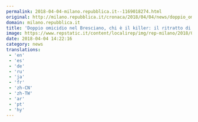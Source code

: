 ```yaml
---
permalink: 2018-04-04-milano.repubblica.it--1169018274.html
original: http://milano.repubblica.it/cronaca/2018/04/04/news/doppio_omicidio_nel_bresciano_chi_e_il_killer-192956797/?rss
domain: milano.repubblica.it
title: 'Doppio omicidio nel Bresciano, chi è il killer: il ritratto di Cosimo Balsamo'
image: https://www.repstatic.it/content/localirep/img/rep-milano/2018/04/04/154729138-c62fbacb-2a57-42f2-9a8d-db5fa12b3432.jpg
date: 2018-04-04 14:22:16
category: news
translations: 
 - 'en'
 - 'es'
 - 'de'
 - 'ru'
 - 'ja'
 - 'fr'
 - 'zh-CN'
 - 'zh-TW'
 - 'ar'
 - 'pt'
 - 'hy'
---
```


